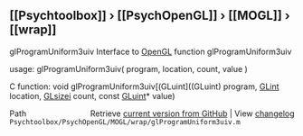 ## [[Psychtoolbox]] &#8250; [[PsychOpenGL]] &#8250; [[MOGL]] &#8250; [[wrap]]

glProgramUniform3uiv  Interface to [OpenGL](OpenGL) function glProgramUniform3uiv  
  
usage:  glProgramUniform3uiv( program, location, count, value )  
  
C function:  void glProgramUniform3uiv[(GLuint]((GLuint) program, [GLint](GLint) location, [GLsizei](GLsizei) count, const [GLuint](GLuint)\* value)  




<div class="code_header" style="text-align:right;">
  <span style="float:left;">Path&nbsp;&nbsp;</span> <span class="counter">Retrieve <a href=
  "https://raw.github.com/Psychtoolbox-3/Psychtoolbox-3/beta/Psychtoolbox/PsychOpenGL/MOGL/wrap/glProgramUniform3uiv.m">current version from GitHub</a> | View <a href=
  "https://github.com/Psychtoolbox-3/Psychtoolbox-3/commits/beta/Psychtoolbox/PsychOpenGL/MOGL/wrap/glProgramUniform3uiv.m">changelog</a></span>
</div>
<div class="code">
  <code>Psychtoolbox/PsychOpenGL/MOGL/wrap/glProgramUniform3uiv.m</code>
</div>

